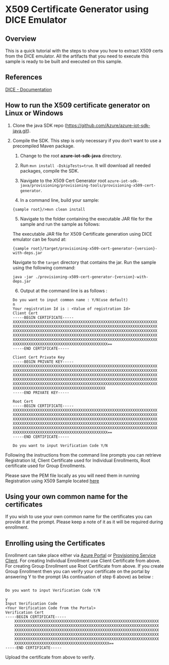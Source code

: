 # X509 Certificate Generator using DICE Emulator

## Overview

This is a quick tutorial with the steps to show you how to extract X509 certs from the DICE emulator.
All the artifacts that you need to execute this sample is ready to be built and executed on this sample.

## References

[DICE - Documentation][dice-documentation]

## How to run the X509 certificate generator on Linux or Windows

1. Clone the java SDK repo (https://github.com/Azure/azure-iot-sdk-java.git).
2. Compile the SDK. This step is only necessary if you don't want to use a precompiled Maven package.
    1. Change to the root **azure-iot-sdk-java** directory.
    2. Run `mvn install -DskipTests=true`. It will download all needed packages, compile the SDK.
    3. Navigate to the X509 Cert Generator root `azure-iot-sdk-java/provisioning/provisioning-tools/provisioning-x509-cert-generator`.

    4. In a command line, build your sample:
    ```
    {sample root}/>mvn clean install
    ```
    5. Navigate to the folder containing the executable JAR file for the sample and run the sample as follows:

    The executable JAR file for X509 Certificate generation using DICE emulator can be found at:
    ```
    {sample root}/target/provisioning-x509-cert-generator-{version}-with-deps.jar
    ```

    Navigate to the `target` directory that contains the jar. Run the sample using the following command:
    ```
    java -jar ./provisioning-x509-cert-generator-{version}-with-deps.jar
    ```
    6.  Output at the command line is as follows :
    ```
    Do you want to input common name : Y/N(use default)
    n
    Your registration Id is : <Value of registration Id>
    Client Cert
    -----BEGIN CERTIFICATE-----
    XXXXXXXXXXXXXXXXXXXXXXXXXXXXXXXXXXXXXXXXXXXXXXXXXXXXXXXXXXXXXXXX
    XXXXXXXXXXXXXXXXXXXXXXXXXXXXXXXXXXXXXXXXXXXXXXXXXXXXXXXXXXXXXXXX
    XXXXXXXXXXXXXXXXXXXXXXXXXXXXXXXXXXXXXXXXXXXXXXXXXXXXXXXXXXXXXXXX
    XXXXXXXXXXXXXXXXXXXXXXXXXXXXXXXXXXXXXXXXXXXXXXXXXXXXXXXXXXXXXXXX
    XXXXXXXXXXXXXXXXXXXXXXXXXXXXXXXXXXXXXXXXXXXXXXXXXXXXXXXXXXXXXXXX
    XXXXXXXXXXXXXXXXXXXXXXXXXXXXXXXXXXXXXXXXXX==
    -----END CERTIFICATE-----

    Client Cert Private Key
    -----BEGIN PRIVATE KEY-----
    XXXXXXXXXXXXXXXXXXXXXXXXXXXXXXXXXXXXXXXXXXXXXXXXXXXXXXXXXXXXXXXX
    XXXXXXXXXXXXXXXXXXXXXXXXXXXXXXXXXXXXXXXXXXXXXXXXXXXXXXXXXXXXXXXX
    XXXXXXXXXXXXXXXXXXXXXXXXXXXXXXXXXXXXXXXXXXXXXXXXXXXXXXXXXXXXXXXX
    XXXXXXXXXXXXXXXXXXXXXXXXXXXXXXXXXXXXXXXXXXXXXXXXXXXXXXXXXXXXXXXX
    XXXXXXXXXXXXXXXXXXXXXXXXXXXXXXXXXXXXXXXXXXXXXXXXXXXXXXXXXXXXXXXX
    XXXXXXXXXXXXXXXXXXXXXXXXXXXXXXXXXXXXXXXXX
    -----END PRIVATE KEY-----

    Root Cert
    -----BEGIN CERTIFICATE-----
    XXXXXXXXXXXXXXXXXXXXXXXXXXXXXXXXXXXXXXXXXXXXXXXXXXXXXXXXXXXXXXXX
    XXXXXXXXXXXXXXXXXXXXXXXXXXXXXXXXXXXXXXXXXXXXXXXXXXXXXXXXXXXXXXXX
    XXXXXXXXXXXXXXXXXXXXXXXXXXXXXXXXXXXXXXXXXXXXXXXXXXXXXXXXXXXXXXXX
    XXXXXXXXXXXXXXXXXXXXXXXXXXXXXXXXXXXXXXXXXXXXXXXXXXXXXXXXXXXXXXXX
    XXXXXXXXXXXXXXXXXXXXXXXXXXXXXXXXXXXXXXXXXXXXXXXXXXXXXXXXXXXXXXXX
    XXXXXXXXXXXXXXXXXXXXXXXXXXXXXXXXXXXXXXXXXX==
    -----END CERTIFICATE-----

    Do you want to input Verification Code Y/N
    ```

Following the instructions from the command line prompts you can retrieve Registration Id,
Client Certificate used for Individual Enrollments, Root certificate used for Group Enrollments.

Please save the PEM file locally as you will need them in running Registration using X509 Sample located [here][povisioning-x509-sample]

## Using your own common name for the certificates

If you wish to use your own common name for the certificates you can provide it at the prompt. Please keep a note of it as it will be required during enrollment.

## Enrolling using the Certificates
Enrollment can take place either via [Azure Portal][azure-portal] or [Provisioning Service Client][povisioning-service-client].
For creating Individual Enrollment use Client Certificate from above.
For creating Group Enrollment use Root Certificate from above.
If you create Group Enrollment then you can verify your certificate on the portal by answering Y to the prompt (As continuation of step 6 above) as below :
```

Do you want to input Verification Code Y/N

y
Input Verification Code
<Your Verification Code from the Portal>
Verification Cert
-----BEGIN CERTIFICATE-----
    XXXXXXXXXXXXXXXXXXXXXXXXXXXXXXXXXXXXXXXXXXXXXXXXXXXXXXXXXXXXXXXX
    XXXXXXXXXXXXXXXXXXXXXXXXXXXXXXXXXXXXXXXXXXXXXXXXXXXXXXXXXXXXXXXX
    XXXXXXXXXXXXXXXXXXXXXXXXXXXXXXXXXXXXXXXXXXXXXXXXXXXXXXXXXXXXXXXX
    XXXXXXXXXXXXXXXXXXXXXXXXXXXXXXXXXXXXXXXXXXXXXXXXXXXXXXXXXXXXXXXX
    XXXXXXXXXXXXXXXXXXXXXXXXXXXXXXXXXXXXXXXXXXXXXXXXXXXXXXXXXXXXXXXX
    XXXXXXXXXXXXXXXXXXXXXXXXXXXXXXXXXXXXXXXXXX==
-----END CERTIFICATE-----

```
Upload the certificate from above to verify.

[povisioning-x509-sample]: https://github.com/Azure/azure-iot-sdk-java/tree/main/provisioning/provisioning-samples/provisioning-x509-sample
[povisioning-service-client]: https://github.com/Azure/azure-iot-sdk-java/tree/main/provisioning/provisioning-service-client
[azure-portal]: https://www.portal.azure.com
[dice-documentation]:https://www.microsoft.com/en-us/research/publication/device-identity-dice-riot-keys-certificates/






